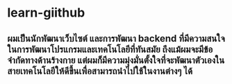 # learn-giithub

## ผมเป็นนักพัฒนาเว็บไซต์ และการพัฒนา backend ที่มีความสนใจในการพัฒนาโปรแกรมและเทคโนโลยีที่ทันสมัย ถึงแม้ผมจะมีข้อจำกัดทางด้านร้างกาย แต่ผมก็มีความมุ่งมั่นตั้งใจที่จะพัฒนาตัวเองในสายเทคโนโลยีให้ดีขึ้นเพื่อสามารถนำไปใช้ในงานต่างๆ ได้
